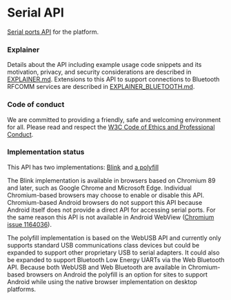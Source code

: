 # Serial API

[Serial ports API](http://wicg.github.io/serial/) for the platform. 

### Explainer

Details about the API including example usage code snippets and its motivation, privacy, and security considerations are described in [EXPLAINER.md](./EXPLAINER.md). Extensions to this API to support connections to Bluetooth RFCOMM services are described in [EXPLAINER_BLUETOOTH.md](./EXPLAINER_BLUETOOTH.md).

### Code of conduct

We are committed to providing a friendly, safe and welcoming environment for all. Please read and respect the [W3C Code of Ethics and Professional Conduct](https://www.w3.org/Consortium/cepc/).

### Implementation status

This API has two implementations: [Blink](https://source.chromium.org/chromium/chromium/src/+/main:third_party/blink/renderer/modules/serial/) and [a polyfill](https://github.com/google/web-serial-polyfill/)

The Blink implementation is available in browsers based on Chromium 89 and later, such as Google Chrome and Microsoft Edge. Individual Chromium-based browsers may choose to enable or disable this API. Chromium-based Android browsers do not support this API because Android itself does not provide a direct API for accessing serial ports. For the same reason this API is not available in Android WebView ([Chromium issue 1164036](https://crbug.com/1164036)).

The polyfill implementation is based on the WebUSB API and currently only supports standard USB communications class devices but could be expanded to support other proprietary USB to serial adapters. It could also be expanded to support Bluetooth Low Energy UARTs via the Web Bluetooth API. Because both WebUSB and Web Bluetooth are available in Chromium-based browsers on Android the polyfill is an option for sites to support Android while using the native browser implementation on desktop platforms.
